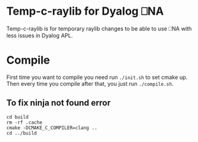 # Temp-c-raylib for Dyalog ⎕NA
Temp-c-raylib is for temporary raylib changes to be able to use ⎕NA with less issues in Dyalog APL.

# Compile
First time you want to compile you need run `./init.sh` to set cmake up.
Then every time you compile after that, you just run `./compile.sh`.

## To fix ninja not found error
```
cd build
rm -rf .cache
cmake -DCMAKE_C_COMPILER=clang ..
cd ../build
```
